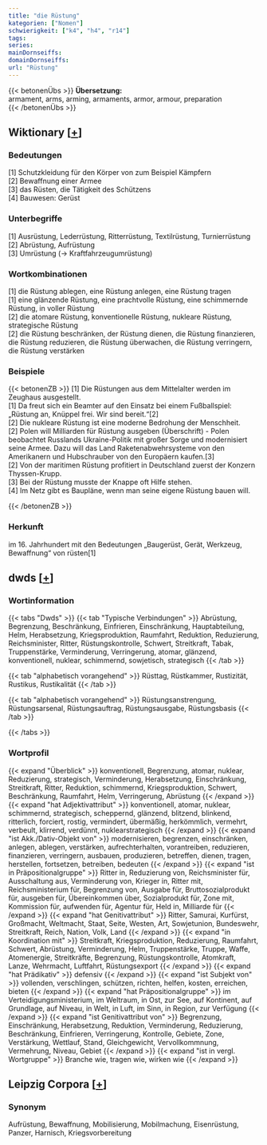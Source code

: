 ```yaml
---
title: "die Rüstung"
kategorien: ["Nomen"]
schwierigkeit: ["k4", "h4", "r14"]
tags:
series:
mainDornseiffs:
domainDornseiffs:
url: "Rüstung"
---
```


{{< betonenÜbs >}}
**Übersetzung:**  
armament, arms, arming, armaments, armor, armour, preparation  
{{< /betonenÜbs >}}

## Wiktionary [[+](https://de.wiktionary.org/wiki/Rüstung)]

### Bedeutungen
[1] Schutzkleidung für den Körper von zum Beispiel Kämpfern  
[2] Bewaffnung einer Armee  
[3] das Rüsten, die Tätigkeit des Schützens  
[4] Bauwesen: Gerüst  

### Unterbegriffe
[1] Ausrüstung, Lederrüstung, Ritterrüstung, Textilrüstung, Turnierrüstung  
[2] Abrüstung, Aufrüstung  
[3] Umrüstung (→ Kraftfahrzeugumrüstung)  

### Wortkombinationen
[1] die Rüstung ablegen, eine Rüstung anlegen, eine Rüstung tragen  
[1] eine glänzende Rüstung, eine prachtvolle Rüstung, eine schimmernde Rüstung, in voller Rüstung  
[2] die atomare Rüstung, konventionelle Rüstung, nukleare Rüstung, strategische Rüstung  
[2] die Rüstung beschränken, der Rüstung dienen, die Rüstung finanzieren, die Rüstung reduzieren, die Rüstung überwachen, die Rüstung verringern, die Rüstung verstärken  

### Beispiele
{{< betonenZB >}}
[1] Die Rüstungen aus dem Mittelalter werden im Zeughaus ausgestellt.  
[1] Da freut sich ein Beamter auf den Einsatz bei einem Fußballspiel: „Rüstung an, Knüppel frei. Wir sind bereit.“[2]  
[2] Die nukleare Rüstung ist eine moderne Bedrohung der Menschheit.  
[2] Polen will Milliarden für Rüstung ausgeben (Überschrift) - Polen beobachtet Russlands Ukraine-Politik mit großer Sorge und modernisiert seine Armee. Dazu will das Land Raketenabwehrsysteme von den Amerikanern und Hubschrauber von den Europäern kaufen.[3]  
[2] Von der maritimen Rüstung profitiert in Deutschland zuerst der Konzern Thyssen-Krupp.  
[3] Bei der Rüstung musste der Knappe oft Hilfe stehen.  
[4] Im Netz gibt es Baupläne, wenn man seine eigene Rüstung bauen will.  

{{< /betonenZB >}}
### Herkunft
im 16. Jahrhundert mit den Bedeutungen „Baugerüst, Gerät, Werkzeug, Bewaffnung“ von rüsten[1]  



## dwds [[+](https://www.dwds.de/wb/Rüstung)]

### Wortinformation
{{< tabs "Dwds" >}}
{{< tab "Typische Verbindungen" >}}
Abrüstung, Begrenzung, Beschränkung, Einfrieren, Einschränkung, Hauptabteilung, Helm, Herabsetzung, Kriegsproduktion, Raumfahrt, Reduktion, Reduzierung, Reichsminister, Ritter, Rüstungskontrolle, Schwert, Streitkraft, Tabak, Truppenstärke, Verminderung, Verringerung, atomar, glänzend, konventionell, nuklear, schimmernd, sowjetisch, strategisch
{{< /tab >}}

{{< tab "alphabetisch vorangehend" >}}
Rüsttag, Rüstkammer, Rustizität, Rustikus, Rustikalität
{{< /tab >}}

{{< tab "alphabetisch vorangehend" >}}
Rüstungsanstrengung, Rüstungsarsenal, Rüstungsauftrag, Rüstungsausgabe, Rüstungsbasis
{{< /tab >}}

{{< /tabs >}}

### Wortprofil
{{< expand "Überblick" >}} konventionell, Begrenzung, atomar, nuklear, Reduzierung, strategisch, Verminderung, Herabsetzung, Einschränkung, Streitkraft, Ritter, Reduktion, schimmernd, Kriegsproduktion, Schwert, Beschränkung, Raumfahrt, Helm, Verringerung, Abrüstung {{< /expand >}}
{{< expand "hat Adjektivattribut" >}} konventionell, atomar, nuklear, schimmernd, strategisch, scheppernd, glänzend, blitzend, blinkend, ritterlich, forciert, rostig, vermindert, übermäßig, herkömmlich, vermehrt, verbeult, klirrend, verdünnt, nuklearstrategisch {{< /expand >}}
{{< expand "ist Akk./Dativ-Objekt von" >}} modernisieren, begrenzen, einschränken, anlegen, ablegen, verstärken, aufrechterhalten, vorantreiben, reduzieren, finanzieren, verringern, ausbauen, produzieren, betreffen, dienen, tragen, herstellen, fortsetzen, betreiben, bedeuten {{< /expand >}}
{{< expand "ist in Präpositionalgruppe" >}} Ritter in, Reduzierung von, Reichsminister für, Ausschaltung aus, Verminderung von, Krieger in, Ritter mit, Reichsministerium für, Begrenzung von, Ausgabe für, Bruttosozialprodukt für, ausgeben für, Übereinkommen über, Sozialprodukt für, Zone mit, Kommission für, aufwenden für, Agentur für, Held in, Milliarde für {{< /expand >}}
{{< expand "hat Genitivattribut" >}} Ritter, Samurai, Kurfürst, Großmacht, Weltmacht, Staat, Seite, Westen, Art, Sowjetunion, Bundeswehr, Streitkraft, Reich, Nation, Volk, Land {{< /expand >}}
{{< expand "in Koordination mit" >}} Streitkraft, Kriegsproduktion, Reduzierung, Raumfahrt, Schwert, Abrüstung, Verminderung, Helm, Truppenstärke, Truppe, Waffe, Atomenergie, Streitkräfte, Begrenzung, Rüstungskontrolle, Atomkraft, Lanze, Wehrmacht, Luftfahrt, Rüstungsexport {{< /expand >}}
{{< expand "hat Prädikativ" >}} defensiv {{< /expand >}}
{{< expand "ist Subjekt von" >}} vollenden, verschlingen, schützen, richten, helfen, kosten, erreichen, bieten {{< /expand >}}
{{< expand "hat Präpositionalgruppe" >}} im Verteidigungsministerium, im Weltraum, in Ost, zur See, auf Kontinent, auf Grundlage, auf Niveau, in Welt, in Luft, im Sinn, in Region, zur Verfügung {{< /expand >}}
{{< expand "ist Genitivattribut von" >}} Begrenzung, Einschränkung, Herabsetzung, Reduktion, Verminderung, Reduzierung, Beschränkung, Einfrieren, Verringerung, Kontrolle, Gebiete, Zone, Verstärkung, Wettlauf, Stand, Gleichgewicht, Vervollkommnung, Vermehrung, Niveau, Gebiet {{< /expand >}}
{{< expand "ist in vergl. Wortgruppe" >}} Branche wie, tragen wie, wirken wie {{< /expand >}}

## Leipzig Corpora [[+](https://corpora.uni-leipzig.de/en/res?word=Rüstung&corpusId=deu_newscrawl-public_2018)]


### Synonym
Aufrüstung, Bewaffnung, Mobilisierung, Mobilmachung, Eisenrüstung, Panzer, Harnisch, Kriegsvorbereitung


